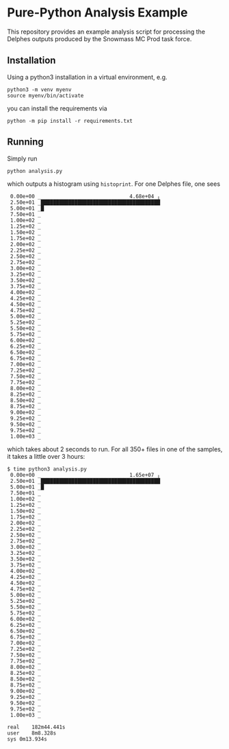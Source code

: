 # Pure-Python Analysis Example

This repository provides an example analysis script for processing the Delphes outputs produced by the Snowmass MC Prod task force.

## Installation

Using a python3 installation in a virtual environment, e.g.

```
python3 -m venv myenv
source myenv/bin/activate
```

you can install the requirements via

```
python -m pip install -r requirements.txt
```

## Running

Simply run

```
python analysis.py
```

which outputs a histogram using `histoprint`. For one Delphes file, one sees

```
 0.00e+00 _                             4.68e+04 ╷
 2.50e+01 _███████████████████████████████████████
 5.00e+01 _█
 7.50e+01 _
 1.00e+02 _
 1.25e+02 _
 1.50e+02 _
 1.75e+02 _
 2.00e+02 _
 2.25e+02 _
 2.50e+02 _
 2.75e+02 _
 3.00e+02 _
 3.25e+02 _
 3.50e+02 _
 3.75e+02 _
 4.00e+02 _
 4.25e+02 _
 4.50e+02 _
 4.75e+02 _
 5.00e+02 _
 5.25e+02 _
 5.50e+02 _
 5.75e+02 _
 6.00e+02 _
 6.25e+02 _
 6.50e+02 _
 6.75e+02 _
 7.00e+02 _
 7.25e+02 _
 7.50e+02 _
 7.75e+02 _
 8.00e+02 _
 8.25e+02 _
 8.50e+02 _
 8.75e+02 _
 9.00e+02 _
 9.25e+02 _
 9.50e+02 _
 9.75e+02 _
 1.00e+03 _
```

which takes about 2 seconds to run. For all 350+ files in one of the samples, it takes a little over 3 hours:

```
$ time python3 analysis.py
 0.00e+00 _                             1.65e+07 ╷
 2.50e+01 _███████████████████████████████████████
 5.00e+01 _█
 7.50e+01 _
 1.00e+02 _
 1.25e+02 _
 1.50e+02 _
 1.75e+02 _
 2.00e+02 _
 2.25e+02 _
 2.50e+02 _
 2.75e+02 _
 3.00e+02 _
 3.25e+02 _
 3.50e+02 _
 3.75e+02 _
 4.00e+02 _
 4.25e+02 _
 4.50e+02 _
 4.75e+02 _
 5.00e+02 _
 5.25e+02 _
 5.50e+02 _
 5.75e+02 _
 6.00e+02 _
 6.25e+02 _
 6.50e+02 _
 6.75e+02 _
 7.00e+02 _
 7.25e+02 _
 7.50e+02 _
 7.75e+02 _
 8.00e+02 _
 8.25e+02 _
 8.50e+02 _
 8.75e+02 _
 9.00e+02 _
 9.25e+02 _
 9.50e+02 _
 9.75e+02 _
 1.00e+03 _

real	182m44.441s
user	8m8.328s
sys	0m13.934s
```
